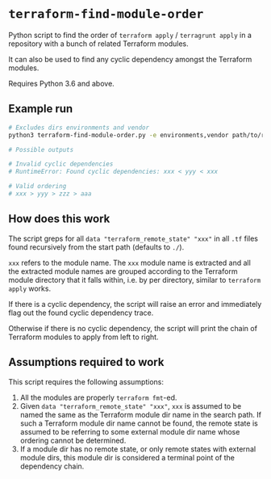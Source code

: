 # `terraform-find-module-order`

Python script to find the order of `terraform apply` / `terragrunt apply` in a
repository with a bunch of related Terraform modules.

It can also be used to find any cyclic dependency amongst the Terraform modules.

Requires Python 3.6 and above.

## Example run

```bash
# Excludes dirs environments and vendor
python3 terraform-find-module-order.py -e environments,vendor path/to/root/module

# Possible outputs

# Invalid cyclic dependencies
# RuntimeError: Found cyclic dependencies: xxx < yyy < xxx

# Valid ordering
# xxx > yyy > zzz > aaa
```

## How does this work

The script greps for all `data "terraform_remote_state" "xxx"` in all `.tf`
files found recursively from the start path (defaults to `./`).

`xxx` refers to the module name. The `xxx` module name is extracted and all the
extracted module names are grouped according to the Terraform module directory
that it falls within, i.e. by per directory, similar to `terraform apply` works.

If there is a cyclic dependency, the script will raise an error and immediately
flag out the found cyclic dependency trace.

Otherwise if there is no cyclic dependency, the script will print the chain of
Terraform modules to apply from left to right.

## Assumptions required to work

This script requires the following assumptions:

1. All the modules are properly `terraform fmt`-ed.
2. Given `data "terraform_remote_state" "xxx"`, `xxx` is assumed to be named the
   same as the Terraform module dir name in the search path. If such a Terraform
   module dir name cannot be found, the remote state is assumed to be referring
   to some external module dir name whose ordering cannot be determined.
3. If a module dir has no remote state, or only remote states with external
   module dirs, this module dir is considered a terminal point of the dependency
   chain.
